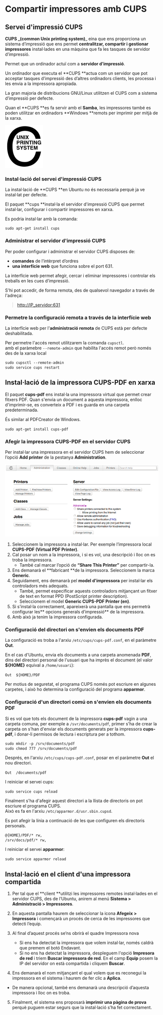 # Compartir impressores amb CUPS

## Servei d'impressió CUPS

**CUPS **_**\(common Unix printing system\)**_ eina que ens proporciona un sistema d’impressió que ens permet **centralitzar, compartir i gestionar impressores** instal·lades en una màquina que fa les tasques de servidor d’impressió.

Permet que un ordinador actuï com a **servidor d’impressió**.

Un ordinador que executa el **CUPS **actua com un servidor que pot acceptar tasques d’impressió des d’altres ordinadors clients, les processa i les envia a la impressora apropiada.

La gran majoria de distribucions GNU/Linux utilitzen el CUPS com a sistema d’impressió per defecte.

Quan el **CUPS **es fa servir amb el **Samba**, les impressores també es poden utilitzar en ordinadors **Windows **remots per imprimir per mitjà de la xarxa.

![](/assets/CUPSlogo.png)

### Instal·lació del servei d'impressió CUPS

La instal·lació de **CUPS **en Ubuntu no és necessaria perquè ja ve instal·lat per defecte.

El paquet **cups **instal·la el servidor d'impressió CUPS que permet instal·lar, configurar i compartir impressores en xarxa.

Es podria instal·lar amb la comanda:

```
sudo apt-get install cups
```

### Administrar el servidor d'impressió CUPS

Per poder configurar i administrar el servidor CUPS disposes de:

* **comandes** de l’intèrpret d’ordres
* **una interfície web** que funciona sobre el port 631.

La interfície web permet afegir, cercar i eliminar impressores i controlar els treballs en les cues d’impressió.

S'hi pot accedir, de forma remota, des de qualsevol navegador a través de l'adreça:

> [http://IP\_servidor:631](http://IP_servidor:631)

### Permetre la configuració remota a través de la interfície web

La interfície web per l'**administració remota** de CUPS està per defecte deshabilitada.

Per permetre l'accés remot utilitzarem la comanda `cupsctl`.  
amb el paràmebre `--remote-admin` que habilita l'accés remot però només des de la xarxa local

```
sudo cupsctl --remote-admin
sudo service cups restart
```

## Instal·lació de la impressora CUPS-PDF en xarxa

El paquet **cups-pdf** ens instal·la una impressora virtual que permet crear fitxers PDF. Quan s'envia un document a aquesta impressora, enlloc d'imprimir-se, es converteix a PDF i es guarda en una carpeta predeterminada.

És similar al PDFCreator de Windows.

`sudo apt-get install cups-pdf`

### Afegir la impressora CUPS-PDF en el servidor CUPS

Per instal·lar una impressora en el servidor CUPS hem de seleccionar l’opció **Add printer** de la pestanya **Administration**.

![](/assets/CUPSAdministration.png)

1. Seleccionem la impressora a instal·lar. Per exemple l’impressora local **CUPS-PDF \(Virtual PDF Printer\)**.
2. Cal posar un nom a la impressora, i si es vol, una descripció i lloc on es troba la impressora. 
   * També cal marcar l’opció de **“Share This Printer”** per compartir-la.
3. Ens demanarà el **fabricant **de la impressora. Seleccionem la marca **Generic**.
4. Seguidament, ens demanarà pel **model d'impressora** per instal·lar els controladors més adequats. 
   * També, permet especificar aquests controladors mitjançant un fitxer de text en format PPD \(PostScript printer description\).
   * Seleccionem el model **Generic CUPS-PDF Printer \(en\)**.
5. Si s’instal·la correctament, apareixerà una pantalla que ens permetrà configurar les** opcions generals d’impressió** de la impressora.
6. Amb això ja tenim la impressora configurada.

### Configuració del directori on s'envien els documents PDF

La configuració es troba a l'arxiu `/etc/cups/cups-pdf.conf`, en el paràmetre **Out**.

En el cas d'Ubuntu, envia els documents a una carpeta anomenada **PDF**, dins del directori personal de l'usuari que ha imprès el document \(el valor **${HOME}** equival a `/home/usuari`\):

`Out  ${HOME}/PDF`

Per motius de seguretat, el programa CUPS només pot escriure en algunes carpetes, i això ho determina la configuració del programa **apparmor**.

### Configuració d'un directori comú on s'envien els documents PDF

Si es vol que tots els document de la impressora **cups-pdf** vagin a una carpeta comuna, per exemple a `/svr/documents/pdf`, primer s'ha de crear la carpeta on s'han d'enviar els documents generats per la impressora **cups-pdf**, i donar-li permisos de lectura i escriptura per a tothom.

```
sudo mkdir -p /srv/documents/pdf
sudo chmod 777 /srv/documents/pdf
```

Després, en l'arxiu `/etc/cups/cups-pdf.conf`, posar en el paràmetre **Out** el nou directori.

`Out  /documents/pdf`

I reiniciar el servei cups:

`sudo service cups reload`

Finalment s'ha d'afegir aquest directori a la llista de directoris on pot escriure el programa CUPS.  
Això es fa en l'arxiu `/etc/apparmor.d/usr.sbin.cupsd`.  

Es pot afegir la línia a continuació de les que configuren els directoris personals.

```
@{HOME}/PDF/* rw,
/srv/docs/pdf/* rw,
```

I reiniciar el servei **apparmor**:

`sudo service apparmor reload`

## Instal·lació en el client d'una impressora compartida

1. Per tal que el **client **utilitzi les impressores remotes instal·lades en el servidor CUPS, des de l’Ubuntu, anirem al menú **Sistema > Administració > Impressores**. 

2. En aquesta pantalla haurem de seleccionar la icona **Afegeix > Impressora** i començarà un procés de cerca de les impressores que detecti l’equip. 

3. Al final d’aquest procés se’ns obrirà el quadre Impressora nova
   * Si ens ha detectat la impressora que volem instal·lar, només caldrà que premem el botó Endavant.
   * Si no ens ha detectat la impressora, despleguem l'opció **Impresora de red** i triem **Buscar impressora de red**. En el camp **Equip** posem la IP del servidor on està compartida i cliquem **Buscar**.

4. Ens demanarà el nom mitjançant el qual volem que es reconegui la impressora en el sistema i haurem de fer clic a **Aplica**.
  * De manera opcional, també ens demanarà una descripció d’aquesta impressora i lloc on es troba. 

5. Finalment, el sistema ens proposarà **imprimir una pàgina de prova** perquè puguem estar segurs que la instal·lació s’ha fet correctament.


